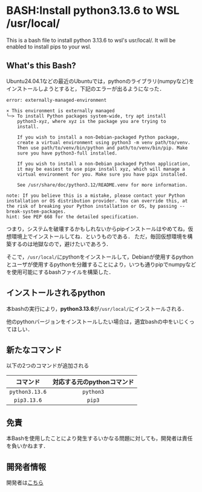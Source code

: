 # BASH:Install python3.13.6 to WSL /usr/local/
This is a bash file to install python 3.13.6 to wsl's usr/local/. It will be enabled to install pips to your wsl.

## What's this Bash?
Ubuntu24.04.1などの最近のUbuntuでは，pythonのライブラリ(numpyなど)をインストールしようとすると，下記のエラーが出るようになった．
```
error: externally-managed-environment

× This environment is externally managed
╰─> To install Python packages system-wide, try apt install
    python3-xyz, where xyz is the package you are trying to
    install.

    If you wish to install a non-Debian-packaged Python package,
    create a virtual environment using python3 -m venv path/to/venv.
    Then use path/to/venv/bin/python and path/to/venv/bin/pip. Make
    sure you have python3-full installed.

    If you wish to install a non-Debian packaged Python application,
    it may be easiest to use pipx install xyz, which will manage a
    virtual environment for you. Make sure you have pipx installed.

    See /usr/share/doc/python3.12/README.venv for more information.

note: If you believe this is a mistake, please contact your Python installation or OS distribution provider. You can override this, at the risk of breaking your Python installation or OS, by passing --break-system-packages.
hint: See PEP 668 for the detailed specification.
```
つまり，システムを破壊するかもしれないからpipインストールはやめてね，仮想環境上でインストールしてね．というものである．
ただ，毎回仮想環境を構築するのは地獄なので，避けたいであろう．

そこで，```/usr/local/```にpythonをインストールして，Debianが使用するpythonとユーザが使用するpythonを分離することにより，いつも通りpipでnumpyなどを使用可能にするbashファイルを構築した．

## インストールされるpython
本bashの実行により，**python3.13.6**が```/usr/local/```にインストールされる．

他のpythonバージョンをインストールしたい場合は，適宜bashの中をいじくってほしい．

## 新たなコマンド
以下の2つのコマンドが追加される

|コマンド|対応する元のpythonコマンド|
|:--:|:--:|
|```python3.13.6```|```python3```|
|```pip3.13.6```|```pip3```|

## 免責
本Bashを使用したことにより発生するいかなる問題に対しても，開発者は責任を負いかねます．

## 開発者情報
開発者は[こちら](https://sugi-kmmm.github.io/)